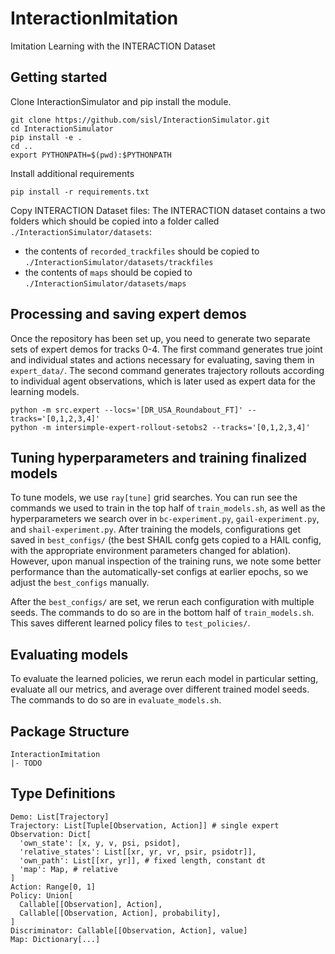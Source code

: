 # InteractionImitation
Imitation Learning with the INTERACTION Dataset

## Getting started
Clone InteractionSimulator and pip install the module.
```
git clone https://github.com/sisl/InteractionSimulator.git
cd InteractionSimulator
pip install -e .
cd ..
export PYTHONPATH=$(pwd):$PYTHONPATH
```
Install additional requirements
```
pip install -r requirements.txt
```
Copy INTERACTION Dataset files:
The INTERACTION dataset contains a two folders which should be copied into a folder called `./InteractionSimulator/datasets`: 
  - the contents of `recorded_trackfiles` should be copied to `./InteractionSimulator/datasets/trackfiles`
  - the contents of `maps` should be copied to `./InteractionSimulator/datasets/maps`

## Processing and saving expert demos
Once the repository has been set up, you need to generate two separate sets of expert demos for tracks 0-4. The first command generates true joint and individual states and actions necessary for evaluating, saving them in `expert_data/`. The second command generates trajectory rollouts according to individual agent observations, which is later used as expert data for the learning models.
```
python -m src.expert --locs='[DR_USA_Roundabout_FT]' --tracks='[0,1,2,3,4]'
python -m intersimple-expert-rollout-setobs2 --tracks='[0,1,2,3,4]'
```


## Tuning hyperparameters and training finalized models
To tune models, we use `ray[tune]` grid searches. You can run see the commands we used to train in the top half of `train_models.sh`, as well as the hyperparameters we search over in `bc-experiment.py`, `gail-experiment.py`, and `shail-experiment.py`. After training the models, configurations get saved in `best_configs/` (the best SHAIL confg gets copied to a HAIL config, with the appropriate environment parameters changed for ablation). However, upon manual inspection of the training runs, we note some better performance than the automatically-set configs at earlier epochs, so we adjust the `best_configs` manually.

After the `best_configs/` are set, we rerun each configuration with multiple seeds. The commands to do so are in the bottom half of `train_models.sh`. This saves different learned policy files to `test_policies/`.


## Evaluating models
To evaluate the learned policies, we rerun each model in particular setting, evaluate all our metrics, and average over different trained model seeds. The commands to do so are in `evaluate_models.sh`. 


## Package Structure
```
InteractionImitation
|- TODO
```

## Type Definitions
```
Demo: List[Trajectory]
Trajectory: List[Tuple[Observation, Action]] # single expert
Observation: Dict[
  'own_state': [x, y, v, psi, psidot],
  'relative_states': List[[xr, yr, vr, psir, psidotr]],
  'own_path': List[[xr, yr]], # fixed length, constant dt
  'map': Map, # relative
]
Action: Range[0, 1]
Policy: Union[
  Callable[[Observation], Action],
  Callable[[Observation, Action], probability],
]
Discriminator: Callable[[Observation, Action], value]
Map: Dictionary[...]
```
